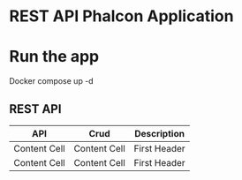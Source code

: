 # REST API Phalcon Application
 

# Run the app
 Docker compose up -d 
 
## REST API

 
|   API         | Crud          | Description |
| ------------- | ------------- |-------------| 
| Content Cell  | Content Cell  | First Header| 
| Content Cell  | Content Cell  | First Header|


